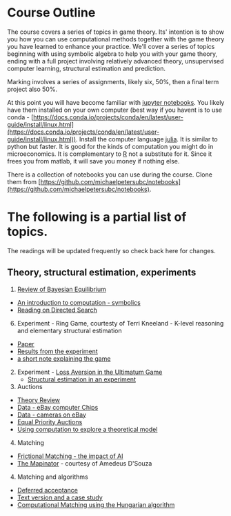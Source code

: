 # Course Outline

The course covers a series of topics in game theory. Its' intention is to show you how you can use computational methods together with the game theory you have learned to enhance your practice.  We'll cover a series of topics beginning with using symbolic algebra to help you with your game theory, ending with a full project involving relatively advanced theory, unsupervised computer learning, structural estimation and prediction. 

Marking involves a series of assignments, likely six, 50%, then a final term project also 50%.   

At this point you will have become familiar with [jupyter notebooks](https://jupyter.org/).  You likely have them installed on your own computer (best way if you havent is to use conda - [https://docs.conda.io/projects/conda/en/latest/user-guide/install/linux.html](https://docs.conda.io/projects/conda/en/latest/user-guide/install/linux.html)).   Install the computer language [julia](https://julialang.org).  It is similar to python but faster.  It is good for the kinds of computation you might do in microeconomics.  It is complementary to [R](https://www.r-project.org/) not a substitute for it.  Since it frees you from matlab, it will save you money if nothing else.

 There is a collection of notebooks you can use during the course.  Clone them from [https://github.com/michaelpetersubc/notebooks](https://github.com/michaelpetersubc/notebooks).


# The following is a partial list of topics. 

The readings will be updated frequently so check back here for changes.

## Theory, structural estimation, experiments

1. [Review of Bayesian Equilibrium](https://montoya.econ.ubc.ca/Econ600/bayesian.pdf)
  * [An introduction to computation - symbolics](https://github.com/michaelpetersubc/notebooks/blob/master/Econ306/directed_search/directed_search_incomplete_info_julia.ipynb)
  * [Reading on Directed Search](https://montoya.econ.ubc.ca/Econ600/directed_search.pdf)
6. Experiment - Ring Game, courtesty of Terri Kneeland - K-level reasoning and elementary structural estimation
  * [Paper](http://www.tkneeland.com/uploads/9/5/4/8/95483354/ecta11983.pdf)
  * [Results from the experiment](https://github.com/michaelpetersubc/notebooks/tree/master/Econ515/ring_game)
  * [a short note explaining the game](https://montoya.econ.ubc.ca/Econ306/terri_experiment.pdf)
2. Experiment - [Loss Aversion in the Ultimatum Game](https://montoya.econ.ubc.ca/Econ600/mike_reference_offer.pdf)
    * [Structural estimation in an experiment](https://github.com/michaelpetersubc/notebooks/tree/master/Econ515/ultimatum_game)
3. Auctions
  * [Theory Review](https://montoya.econ.ubc.ca/Econ600/auctions.pdf)
  * [Data - eBay computer Chips](https://github.com/michaelpetersubc/notebooks/tree/master/processors)
  * [Data - cameras on eBay](https://github.com/michaelpetersubc/notebooks/tree/master/eBay)
  * [Equal Priority Auctions](https://lihao.microeconomics.ca/sites/lihao.microeconomics.ca/files/content/research/Mike.pdf)
  * [Using computation to explore a theoretical model](https://github.com/michaelpetersubc/notebooks/blob/master/unobserved_mechanisms/calculate_equiibrium.ipynb)
4. Matching
  * [Frictional Matching - the impact of AI](https://montoya.econ.ubc.ca/papers/markets/markets.pdf)
  * [The Mapinator](https://sage.microeconomics.ca) - courtesy of Amedeus D'Souza
4.  Matching and algorithms
  * [Deferred acceptance](http://montoya.econ.ubc.ca/Econ600/matching.pdf)
  * [Text version and a case study](http://montoya.econ.ubc.ca/Econ306/deferred_acceptance.pdf)  
  * [Computational Matching using the Hungarian algorithm](https://montoya.econ.ubc.ca/Econ514/hungarian.pdf)

